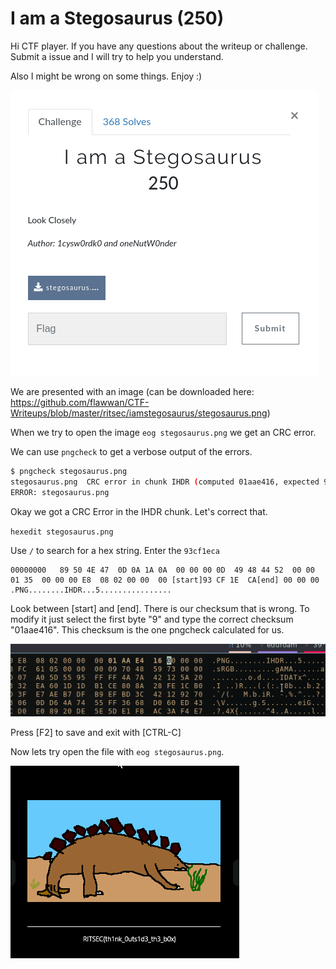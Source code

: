 # I am a Stegosaurus (250)

Hi CTF player. If you have any questions about the writeup or challenge. Submit a issue and I will try to help you understand.

Also I might be wrong on some things. Enjoy :)

![alt text](2.png "Chall")

We are presented with an image (can be downloaded here: https://github.com/flawwan/CTF-Writeups/blob/master/ritsec/iamstegosaurus/stegosaurus.png)

When we try to open the image `eog stegosaurus.png` we get an CRC error.

We can use `pngcheck` to get a verbose output of the errors.

```bash
$ pngcheck stegosaurus.png
stegosaurus.png  CRC error in chunk IHDR (computed 01aae416, expected 93cf1eca)
ERROR: stegosaurus.png
```
Okay we got a CRC Error in the IHDR chunk. Let's correct that.

`hexedit stegosaurus.png`

Use `/` to search for a hex string. Enter the `93cf1eca`

```hex
00000000   89 50 4E 47  0D 0A 1A 0A  00 00 00 0D  49 48 44 52  00 00 01 35  00 00 00 E8  08 02 00 00  00 [start]93 CF 1E  CA[end] 00 00 00  .PNG........IHDR...5................
```

Look between [start] and [end]. There is our checksum that is wrong. To modify it just select the first byte "9" and type the correct checksum "01aae416". This checksum is the one pngcheck calculated for us.

![alt text](3.png "Chall")

Press [F2] to save and exit with [CTRL-C]

Now lets try open the file with `eog stegosaurus.png`.


![alt text](4.png "Chall")
